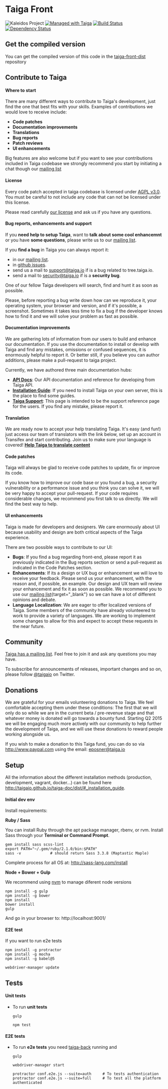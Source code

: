 # Taiga Front #

![Kaleidos Project](http://kaleidos.net/static/img/badge.png "Kaleidos Project")
[![Managed with Taiga](https://taiga.io/media/support/attachments/article-22/banner-gh.png)](https://taiga.io "Managed with Taiga")
[![Build Status](https://travis-ci.org/taigaio/taiga-front.svg?branch=public-header-bar)](https://travis-ci.org/taigaio/taiga-front)
[![Dependency Status](https://www.versioneye.com/user/projects/561ba659a193340f280013f4/badge.svg?style=flat)](https://www.versioneye.com/user/projects/561ba659a193340f280013f4)


## Get the compiled version ##

You can get the compiled version of this code in the
[taiga-front-dist](http://github.com/taigaio/taiga-front-dist) repository


## Contribute to Taiga ##

#### Where to start ####

There are many different ways to contribute to Taiga's development, just find the one that best fits with your skills. Examples of contributions we would love to receive include:

- **Code patches**
- **Documentation improvements**
- **Translations**
- **Bug reports**
- **Patch reviews**
- **UI enhancements**

Big features are also welcome but if you want to see your contributions included in Taiga codebase we strongly recommend you start by initiating a chat though our [mailing list](http://groups.google.co.uk/d/forum/taigaio)


#### License ####

Every code patch accepted in taiga codebase is licensed under [AGPL v3.0](http://www.gnu.org/licenses/agpl-3.0.html). You must be careful to not include any code that can not be licensed under this license.

Please read carefully [our license](https://github.com/taigaio/taiga-front/blob/master/LICENSE) and ask us if you have any questions.


#### Bug reports, enhancements and support ####

If you **need help to setup Taiga**, want to **talk about some cool enhancemnt** or you have **some questions**, please write us to our [mailing list](http://groups.google.com/d/forum/taigaio).

If you **find a bug** in Taiga you can always report it:

- in our [mailing list](http://groups.google.com/d/forum/taigaio).
- in [github issues](https://github.com/taigaio/taiga-front/issues). 
- send us a mail to support@taiga.io if is a bug related to tree.taiga.io.
- send a mail to security@taiga.io if is a **security bug**.

One of our fellow Taiga developers will search, find and hunt it as soon as possible.

Please, before reporting a bug write down how can we reproduce it, your operating system, your browser and version, and if it's possible, a screenshot. Sometimes it takes less time to fix a bug if the developer knows how to find it and we will solve your problem as fast as possible.


#### Documentation improvements ####

We are gathering lots of information from our users to build and enhance our documentation. If you use the documentation to install or develop with Taiga and find any mistakes, omissions or confused sequences, it is enormously helpful to report it. Or better still, if you believe you can author additions, please make a pull-request to taiga project. 

Currently, we have authored three main documentation hubs:

- **[API Docs](https://github.com/taigaio/taiga-doc)**: Our API documentation and reference for developing from Taiga API.
- **[Installation Guide](https://github.com/taigaio/taiga-doc)**: If you need to install Taiga on your own server, this is the place to find some guides.
- **[Taiga Support](https://github.com/taigaio/taiga-doc)**: This page is intended to be the support reference page for the users. If you find any mistake, please report it.


#### Translation ####

We are ready now to accept your help translating Taiga. It's easy (and fun!) just access our team of translators with the link below, set up an account in Transifex and start contributing. Join us to make sure your language is covered! **[Help Taiga to translate content](https://www.transifex.com/signup/ "Help Taiga to translate content")**


#### Code patches ####

Taiga will always be glad to receive code patches to update, fix or improve its code. 

If you know how to improve our code base or you found a bug, a security vulnerability or a performance issue and you think you can solve it, we will be very happy to accept your pull-request. If your code requires considerable changes, we recommend you first  talk to us directly. We will find the best way to help.


#### UI enhancements ####

Taiga is made for developers and designers. We care enormously about UI because usability and design are both critical aspects of the Taiga experience. 

There are two possible ways to contribute to our UI:
- **Bugs**: If you find a bug regarding front-end, please report it as previously indicated in the Bug reports section or send a pull-request as indicated in the Code Patches section.
- **Enhancements**: If its a design or UX bug or enhancement we will love to receive your feedback. Please send us your enhancement, with the reason and, if possible, an example. Our design and UX team will review your enhancement and fix it as soon as possible. We recommend you to use our [mailing list](http://groups.google.co.uk/d/forum/taigaio){target="_blank"} so we can have a lot of different opinions and debate.
- **Language Localization**: We are eager to offer localized versions of Taiga. Some members of the community have already volunteered to work to provide a variety of languages. We are working to implement some changes to allow for this and expect to accept these requests in the near future.



## Community ##

[Taiga has a mailing list](http://groups.google.com/d/forum/taigaio). Feel free to join it and ask any questions you may have.

To subscribe for announcements of releases, important changes and so on, please follow [@taigaio](https://twitter.com/taigaio) on Twitter.


## Donations ##

We are grateful for your emails volunteering donations to Taiga. We feel comfortable accepting them under these conditions: The first that we will only do so while we are in the current beta / pre-revenue stage and that whatever money is donated will go towards a bounty fund. Starting Q2 2015 we will be engaging much more actively with our community to help further the development of Taiga, and we will use these donations to reward people working alongside us.

If you wish to make a donation to this Taiga fund, you can do so via http://www.paypal.com using the email: eposner@taiga.io


## Setup ##

All the information about the different installation methods (production, development, vagrant, docker...) can be found here http://taigaio.github.io/taiga-doc/dist/#_installation_guide.

#### Initial dev env ####

Install requirements:

**Ruby / Sass**

You can install Ruby through the apt package manager, rbenv, or rvm.
Install Sass through your **Terminal or Command Prompt**.

```
gem install sass scss-lint
export PATH="~/.gem/ruby/2.1.0/bin:$PATH"
sass -v             # should return Sass 3.3.8 (Maptastic Maple)
```

Complete process for all OS at: http://sass-lang.com/install

**Node + Bower + Gulp**

We recommend using [nvm](https://github.com/creationix/nvmv) to manage diferent node versions
```
npm install -g gulp
npm install -g bower
npm install
bower install
gulp
```

And go in your browser to: http://localhost:9001/

#### E2E test ####

If you want to run e2e tests

```
npm install -g protractor
npm install -g mocha
npm install -g babel@5

webdriver-manager update
```

## Tests ##

#### Unit tests ####

- To run **unit tests**

  ```
  gulp
  ```
  ```
  npm test
  ```

#### E2E tests ####

- To run **e2e tests** you need [taiga-back](https://github.com/taigaio/taiga-back) running and

  ```
  gulp
  ```
  ```
  webdriver-manager start
  ```
  ```
  protractor conf.e2e.js --suite=auth     # To tests authentication
  protractor conf.e2e.js --suite=full     # To test all the platform authenticated
  ```
